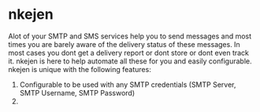 # nkejen

Alot of your SMTP and SMS services help you to send messages and most times you are barely aware of the delivery status of these messages. In most cases you dont get a delivery report or dont store or dont even track it. nkejen is here to help automate all these for you and easily configurable. nkejen is unique with the following features:

1. Configurable to be used with any SMTP credentials (SMTP Server, SMTP Username, SMTP Password)
2. 